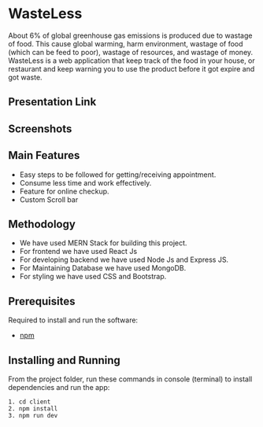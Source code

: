 # WasteLess
About 6% of global greenhouse gas emissions is produced due to wastage of food. This cause global warming, harm environment, wastage of food (which can be feed to poor), wastage of resources, and wastage of money. WasteLess is a web application that keep track of the food in your house, or restaurant and keep warning you to use the product before it got expire and got waste.

## Presentation Link


## Screenshots



## Main Features
- Easy steps to be followed for getting/receiving appointment.
- Consume less time and work effectively.
- Feature for online checkup.
- Custom Scroll bar

## Methodology
- We have used MERN Stack for building this project.
- For frontend we have used React Js
- For developing backend we have used Node Js and Express JS.
- For Maintaining Database we have used MongoDB.
- For styling we have used CSS and Bootstrap.

## Prerequisites
Required to install and run the software:

 * [npm](https://www.npmjs.com/get-npm)


## Installing and Running

From the project folder, run these commands in console (terminal) to install dependencies and run the app:
```
1. cd client
2. npm install
3. npm run dev
